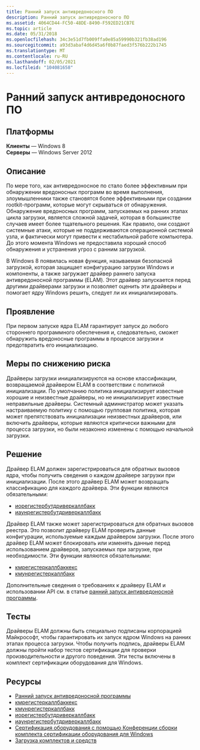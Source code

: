 ```yaml
---
title: Ранний запуск антивредоносного ПО
description: Ранний запуск антивредоносного ПО
ms.assetid: 4064CD44-FC50-48DE-8490-F592ED21CB7E
ms.topic: article
ms.date: 05/31/2018
ms.openlocfilehash: 34c3e51d7fb009ffa0e85a59990b321fb38ad196
ms.sourcegitcommit: a93d3abaf4d6d45a6f0b87faed3f576b222b1745
ms.translationtype: MT
ms.contentlocale: ru-RU
ms.lasthandoff: 02/05/2021
ms.locfileid: "104081658"
---
```

# <a name="early-launch-antimalware"></a>Ранний запуск антивредоносного ПО

## <a name="platforms"></a>Платформы

 **Клиенты** — Windows 8  
**Серверы** — Windows Server 2012  

## <a name="description"></a>Описание

По мере того, как антивредоносное по стало более эффективным при обнаружении вредоносных программ во время выполнения, злоумышленники также становятся более эффективными при создании rootkit-программ, которые могут скрываться от обнаружения. Обнаружение вредоносных программ, запускаемых на ранних этапах цикла загрузки, является сложной задачей, которая в большинстве случаев имеет более тщательного решения. Как правило, они создают системные атаки, которые не поддерживаются операционной системой узла, и фактически могут привести к нестабильной работе компьютера. До этого момента Windows не предоставила хороший способ обнаружения и устранения угроз с ранним загрузкой.

В Windows 8 появилась новая функция, называемая безопасной загрузкой, которая защищает конфигурацию загрузки Windows и компоненты, а также загружает драйвер раннего запуска антивредоносной программы (ELAM). Этот драйвер запускается перед другими драйверами загрузки и позволяет оценить эти драйверы и помогает ядру Windows решить, следует ли их инициализировать.

## <a name="manifestation"></a>Проявление

При первом запуске ядра ELAM гарантирует запуск до любого стороннего программного обеспечения и, следовательно, сможет обнаружить вредоносные программы в процессе загрузки и предотвратить его инициализацию.

## <a name="mitigation"></a>Меры по снижению риска

Драйверы загрузки инициализируются на основе классификации, возвращаемой драйвером ELAM в соответствии с политикой инициализации. По умолчанию политика инициализирует известные хорошие и неизвестные драйверы, но не инициализирует известные неправильные драйверы. Системный администратор может указать настраиваемую политику с помощью групповая политика, которая может препятствовать инициализации неизвестных драйверов, или включить драйверы, которые являются критически важными для процесса загрузки, но были незаконно изменены с помощью начальной загрузки.

## <a name="solution"></a>Решение

Драйвер ELAM должен зарегистрироваться для обратных вызовов ядра, чтобы получить сведения о каждом драйвере загрузки при инициализации. После этого драйвер ELAM может возвращать классификацию для каждого драйвера. Эти функции являются обязательными:

-   [иорегистербутдриверкаллбакк](/windows-hardware/drivers/ddi/ntddk/nf-ntddk-ioregisterbootdrivercallback)
-   [иаунрегистербутдриверкаллбакк](/windows-hardware/drivers/ddi/ntddk/nf-ntddk-iounregisterbootdrivercallback)

Драйвер ELAM также может зарегистрироваться для обратных вызовов реестра. Это позволит драйверу ELAM проверить данные конфигурации, используемые каждым драйвером загрузки. После этого драйвер ELAM может блокировать или изменять данные перед использованием драйверов, запускаемых при загрузке, при необходимости. Эти функции являются обязательными:

-   [кмрегистеркаллбаккекс](/windows-hardware/drivers/ddi/wdm/nf-wdm-cmregistercallbackex)
-   [кмунрегистеркаллбакк](/windows-hardware/drivers/ddi/wdm/nf-wdm-cmunregistercallback)

Дополнительные сведения о требованиях к драйверу ELAM и использовании API см. в статье [ранний запуск антивредоносной программы](/windows-hardware/drivers/install/early-launch-antimalware).

## <a name="tests"></a>Тесты

Драйверы ELAM должны быть специально подписаны корпорацией Майкрософт, чтобы гарантировать их запуск ядром Windows на ранних этапах процесса загрузки. Чтобы получить подпись, драйверы ELAM должны пройти набор тестов сертификации для проверки производительности и другого поведения. Эти тесты включены в комплект сертификации оборудования для Windows.

## <a name="resources"></a>Ресурсы

-   [Ранний запуск антивредоносной программы](/windows-hardware/drivers/install/early-launch-antimalware)
-   [кмрегистеркаллбаккекс](/windows-hardware/drivers/ddi/wdm/nf-wdm-cmregistercallbackex)
-   [кмунрегистеркаллбакк](/windows-hardware/drivers/ddi/wdm/nf-wdm-cmunregistercallback)
-   [иорегистербутдриверкаллбакк](/windows-hardware/drivers/ddi/ntddk/nf-ntddk-ioregisterbootdrivercallback)
-   [иаунрегистербутдриверкаллбакк](/windows-hardware/drivers/ddi/ntddk/nf-ntddk-iounregisterbootdrivercallback)
-   [Сертификация оборудования с помощью Конференции сборки комплекта сертификации оборудования для Windows](https://channel9.msdn.com/events/BUILD/BUILD2011/HW-659T)
-   [Загрузка комплектов и средств](https://msdn.microsoft.com/windows/hardware/br259105)

 

 
